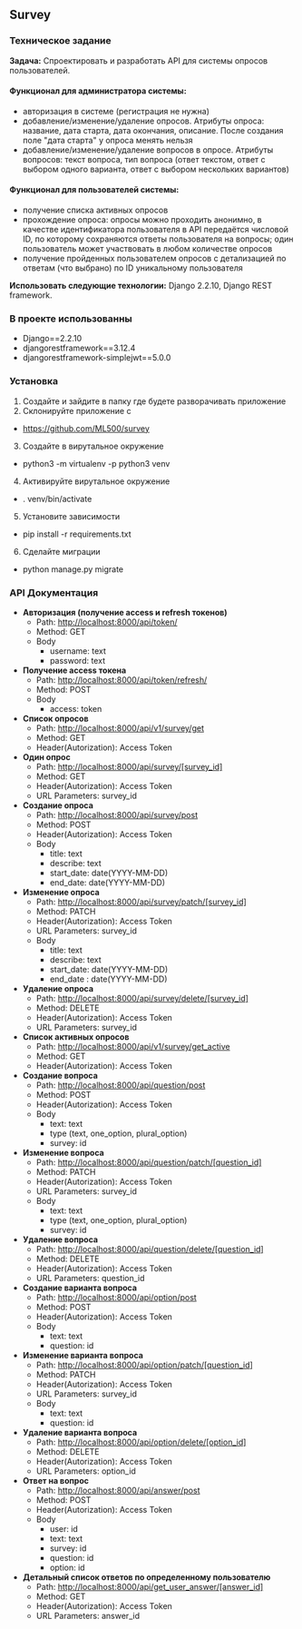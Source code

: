 ## Survey
### Техническое задание
**Задача:** Cпроектировать и разработать API для системы опросов пользователей.

#### Функционал для администратора системы:

- авторизация в системе (регистрация не нужна)
- добавление/изменение/удаление опросов. Атрибуты опроса: название, дата старта, дата окончания, описание. После создания поле "дата старта" у опроса менять нельзя
- добавление/изменение/удаление вопросов в опросе. Атрибуты вопросов: текст вопроса, тип вопроса (ответ текстом, ответ с выбором одного варианта, ответ с выбором нескольких вариантов)

#### Функционал для пользователей системы:

- получение списка активных опросов
- прохождение опроса: опросы можно проходить анонимно, в качестве идентификатора пользователя в API передаётся числовой ID, по которому сохраняются ответы пользователя на вопросы; один пользователь может участвовать в любом количестве опросов
- получение пройденных пользователем опросов с детализацией по ответам (что выбрано) по ID уникальному пользователя

**Использовать следующие технологии:** Django 2.2.10, Django REST framework.

### В проекте использованны
- Django==2.2.10
- djangorestframework==3.12.4
- djangorestframework-simplejwt==5.0.0

### Установка
1. Создайте и зайдите в папку где будете разворачивать приложение
2. Склонируйте приложение с 
  - https://github.com/ML500/survey
3. Создайте в вирутальное окружение 
  - python3 -m virtualenv -p python3 venv
4. Активируйте вирутальное окружение 
  - . venv/bin/activate
5. Установите зависимости
  - pip install -r requirements.txt
6. Сделайте миграции
  - python manage.py migrate
### API Документация
- **Авторизация (получение access и refresh токенов)**
   - Path: [http://localhost:8000/api/token/](http://localhost:8000/api/token/)
   - Method: GET
   - Body
      - username: text
      - password: text
- **Получение access токена**
   - Path: [http://localhost:8000/api/token/refresh/](http://localhost:8000/api/token/refresh/)
   - Method: POST
   - Body
      - access: token
- **Список опросов**
   - Path: [http://localhost:8000/api/v1/survey/get](http://localhost:8000/api/v1/survey/get)
   - Method: GET
   - Header(Autorization): Access Token
- **Один опрос**
   - Path: [http://localhost:8000/api/survey/[survey_id]](http://localhost:8000/api/survey/[survey_id])
   - Method: GET
   - Header(Autorization): Access Token
   - URL Parameters: survey_id
- **Создание опроса**
   - Path: [http://localhost:8000/api/survey/post](http://localhost:8000/api/survey/post)
   - Method: POST
   - Header(Autorization): Access Token
   - Body
      - title: text
      - describe: text
      - start_date: date(YYYY-MM-DD)
      - end_date: date(YYYY-MM-DD)
- **Изменение опроса**
   - Path: [http://localhost:8000/api/survey/patch/[survey_id]](http://localhost:8000/api/survey/patch/[survey_id])
   - Method: PATCH
   - Header(Autorization): Access Token
   - URL Parameters: survey_id
   - Body
      - title: text
      - describe: text
      - start_date: date(YYYY-MM-DD)
      - end_date  : date(YYYY-MM-DD)
- **Удаление опроса**
   - Path: [http://localhost:8000/api/survey/delete/[survey_id]](http://localhost:8000/api/survey/delete/[survey_id])
   - Method: DELETE
   - Header(Autorization): Access Token
   - URL Parameters: survey_id
- **Список активных опросов**
   - Path: [http://localhost:8000/api/v1/survey/get_active](http://localhost:8000/api/v1/survey/get_active)
   - Method: GET
   - Header(Autorization): Access Token
- **Создание вопроса**
   - Path: [http://localhost:8000/api/question/post](http://localhost:8000/api/question/post)
   - Method: POST
   - Header(Autorization): Access Token
   - Body
      - text: text
      - type (text, one_option, plural_option)
      - survey: id
- **Изменение вопроса**
   - Path: [http://localhost:8000/api/question/patch/[question_id]](http://localhost:8000/api/question/patch/[question_id])
   - Method: PATCH
   - Header(Autorization): Access Token
   - URL Parameters: survey_id
   - Body
      - text: text
      - type (text, one_option, plural_option)
      - survey: id 
- **Удаление вопроса**
   - Path: [http://localhost:8000/api/question/delete/[question_id]](http://localhost:8000/api/question/delete/[question_id])
   - Method: DELETE
   - Header(Autorization): Access Token
   - URL Parameters: question_id
- **Создание варианта вопроса**
   - Path: [http://localhost:8000/api/option/post](http://localhost:8000/api/option/post)
   - Method: POST
   - Header(Autorization): Access Token
   - Body
      - text: text
      - question: id
- **Изменение варианта вопроса**
   - Path: [http://localhost:8000/api/option/patch/[question_id]](http://localhost:8000/api/option/patch/[option_id])
   - Method: PATCH
   - Header(Autorization): Access Token
   - URL Parameters: survey_id
   - Body
      - text: text
      - question: id
- **Удаление варианта вопроса**
   - Path: [http://localhost:8000/api/option/delete/[option_id]](http://localhost:8000/api/option/delete/[option_id])
   - Method: DELETE
   - Header(Autorization): Access Token
   - URL Parameters: option_id
- **Ответ на вопрос**
   - Path: [http://localhost:8000/api/answer/post](http://localhost:8000/api/answer/post)
   - Method: POST
   - Header(Autorization): Access Token
   - Body
      - user: id
      - text: text
      - survey: id
      - question: id
      - option: id
- **Детальный список ответов по определенному пользователю**
   - Path: [http://localhost:8000/api/get_user_answer/[answer_id]](http://localhost:8000/api/answer/[answer_id])
   - Method: GET
   - Header(Autorization): Access Token
   - URL Parameters: answer_id
